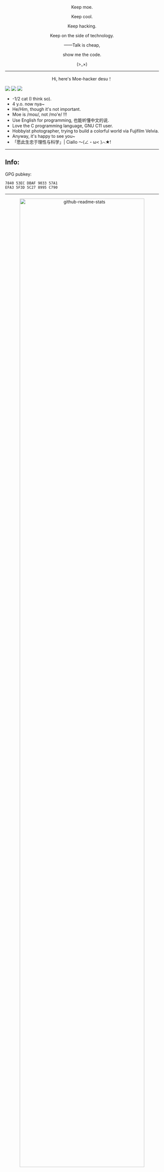 <p align="center">Keep moe.</p>
<p align="center">Keep cool.</p>
<p align="center">Keep hacking.</p>
<p align="center">Keep on the side of technology.</p>
<p align="center">——Talk is cheap,</p>    
<p align="center">show me the code.</p>    
<p align="center">(>_×)</p>

-------
<p align="center">Hi, here's Moe-hacker desu！</p>

![](https://img.shields.io/badge/nothing-left-91cffa?style=flat&labelColor=white) ![](https://img.shields.io/badge/mem-unsafe-d00a07?style=flat&labelColor=white) ![](https://img.shields.io/badge/paranoia-inside-ffbf00?style=flat&labelColor=white) 

- -1/2 cat (I think so).
- 4 y.o. now nya~
- He/Him, though it's not important.
- Moe is /moʊ/, not /mo'e/ !!!   
- Use English for programming, 也能听懂中文的说.
- Love the C programming language, GNU C11 user.
- Hobbyist photographer, trying to build a colorful world via Fujifilm Velvia.
- Anyway, it's happy to see you~
- 「愿此生忠于理性与科学」| Ciallo ～(∠・ω< )⌒★!

--------
## Info:      

GPG pubkey: 
```
7840 53EC DBAF 9033 57A1
EFA3 5F3D 5C27 8995 C790
```


--------

<p align="center">
    <img src="https://github-readme-stats.vercel.app/api?username=Moe-hacker&show_icons=true&theme=transparent&hide_border=true&text_color=fee4d0&title_color=fee4d0&icon_color=fee4d0", width="90%" title="github-readme-stats"/>
</p>
<p align="center">「笑えない時もあるそれでも信じていたい、</p>
<p align="center">もう一回繰り返し、</p>
<p align="center">何万回繰り返し、</p>
<p align="center">不器用に積み上げて目指す未来手を伸ばした、</p>
<p align="center">手を伸ばしてみる」</p>

<p align="center">Never Stop Exploring</p>
